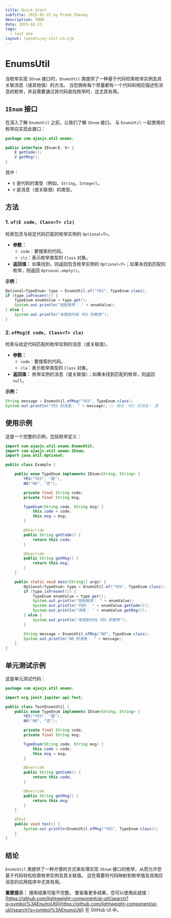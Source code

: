 ```yaml
---
title: Quick Start
subTitle: 2025-02-23 by Frank Cheung
description: TODO
date: 2025-02-23
tags:
  - last one
layout: layouts/aj-util-cn.njk
---
```


# EnumsUtil

当枚举实现 `IEnum` 接口时，`EnumsUtil` 类提供了一种基于代码检索枚举实例及其关联消息（或其他值）的方法。 当您拥有每个常量都有一个代码和相应描述性消息的枚举，并且需要通过其代码查找枚举时，这尤其有用。

## `IEnum` 接口

在深入了解 `EnumsUtil` 之前，让我们了解 `IEnum` 接口。 与 `EnumsUtil` 一起使用的枚举应实现此接口：

```java
package com.ajaxjs.util.enums;

public interface IEnum<E, V> {
    E getCode();
    V getMsg();
}
```

其中：

* `E` 是代码的类型（例如，`String`，`Integer`）。
* `V` 是消息（或关联值）的类型。

## 方法

### 1. `of(E code, Class<T> clz)`

检索包含与给定代码匹配的枚举实例的 `Optional<T>`。

* **参数：**
    * `code`：要搜索的代码。
    * `clz`：表示枚举类型的 `Class` 对象。
* **返回值：** 如果找到，则返回包含枚举实例的 `Optional<T>`；如果未找到匹配的枚举，则返回 `Optional.empty()`。

**示例：**

```java
Optional<TypeEnum> type = EnumsUtil.of("YES", TypeEnum.class);
if (type.isPresent()) {
    TypeEnum enumValue = type.get();
    System.out.println("找到枚举： " + enumValue);
} else {
    System.out.println("未找到代码 YES 的枚举");
}
```

### 2. `ofMsg(E code, Class<T> cla)`

检索与给定代码匹配的枚举实例的消息（或关联值）。

* **参数：**
    * `code`：要搜索的代码。
    * `cla`：表示枚举类型的 `Class` 对象。
* **返回值：** 枚举实例的消息（或关联值）；如果未找到匹配的枚举，则返回 `null`。

**示例：**

```java
String message = EnumsUtil.ofMsg("YES", TypeEnum.class);
System.out.println("YES 的消息： " + message); // 输出：YES 的消息： 是
```

## 使用示例

这是一个完整的示例，包括枚举定义：

```java
import com.ajaxjs.util.enums.EnumsUtil;
import com.ajaxjs.util.enums.IEnum;
import java.util.Optional;

public class Example {

    public enum TypeEnum implements IEnum<String, String> {
        YES("YES", "是"),
        NO("NO", "否");

        private final String code;
        private final String msg;

        TypeEnum(String code, String msg) {
            this.code = code;
            this.msg = msg;
        }

        @Override
        public String getCode() {
            return this.code;
        }

        @Override
        public String getMsg() {
            return this.msg;
        }
    }

    public static void main(String[] args) {
        Optional<TypeEnum> type = EnumsUtil.of("YES", TypeEnum.class);
        if (type.isPresent()) {
            TypeEnum enumValue = type.get();
            System.out.println("找到枚举： " + enumValue);
            System.out.println("代码： " + enumValue.getCode());
            System.out.println("消息： " + enumValue.getMsg());
        } else {
            System.out.println("未找到代码 YES 的枚举");
        }

        String message = EnumsUtil.ofMsg("NO", TypeEnum.class);
        System.out.println("NO 的消息： " + message);
    }
}
```

## 单元测试示例

这是单元测试代码：

```java
package com.ajaxjs.util.enums;

import org.junit.jupiter.api.Test;

public class TestEnumsUtil {
    public enum TypeEnum implements IEnum<String, String> {
        YES("YES", "是"),
        NO("NO", "否");

        private final String code;
        private final String msg;

        TypeEnum(String code, String msg) {
            this.code = code;
            this.msg = msg;
        }

        @Override
        public String getCode() {
            return this.code;
        }

        @Override
        public String getMsg() {
            return this.msg;
        }
    }

    @Test
    public void test() {
        System.out.println(EnumsUtil.ofMsg("YES", TypeEnum.class));
    }
}
```

## 结论

`EnumsUtil` 类提供了一种方便的方式来处理实现 `IEnum` 接口的枚举，从而允许您基于代码轻松检索枚举实例及其关联值。 这在需要将代码映射到枚举值及其相应消息的应用程序中尤其有用。

**重要提示：** 搜索结果可能不完整。
要查看更多结果，您可以使用此链接：[https://github.com/lightweight-component/aj-util/search?q=symbol%3AEnumsUtil](https://github.com/lightweight-component/aj-util/search?q=symbol%3AEnumsUtil) 在 GitHub UI 中。